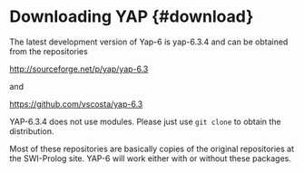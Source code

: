 Downloading YAP           {#download}
==============

The latest development version of Yap-6 is yap-6.3.4 and can be
obtained from the repositories

<http://sourceforge.net/p/yap/yap-6.3>

and

<https://github.com/vscosta/yap-6.3>

YAP-6.3.4 does not use modules. Please just use `git clone` to obtain the distribution.

Most of these repositories are basically copies of the original
repositories at the SWI-Prolog site. YAP-6 will work either with or
without these packages.
